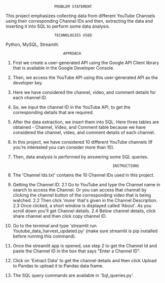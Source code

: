 						  PROBLEM STATEMENT

This project emphasizes collecting data from different YouTube Channels using their corresponding Channel IDs and then, extracting the data and inserting it into SQL to perform some data analysis.

						  TECHNOLOGIES USED

Python, MySQL, Streamlit.

						      APPROACH

1. First we create a user-generated API using the Google API Client library that is available in the Google Developer Console.
2. Then, we access the YouTube API using this user-generated API as the developer key.
3. Here we have considered the channel, video, and comment details for each channel ID. 
4. So, we input the channel ID in the YouTube API, to get the corresponding details that are required.
5. After the data extraction, we insert them into SQL. Here three tables are obtained - Channel, Video, and Comment table because we have considered the channel, video, and comment details of each channel.
6. In this project, we have considered 10 different YouTube channels (If you're interested you can consider more than 10).
7. Then, data analysis is performed by answering some SQL queries.

                                                    INSTRUCTIONS

1. The 'Channel Ids.txt' contains the 10 Channel IDs used in this project.
2. Getting the Channel ID:
   2.1 Go to YouTube and type the Channel name in search to access the Channel. Or you can access that channel by clicking the channel button of the corresponding video that is being watched. 
   2.2 Then click 'more' that's given in the Channel Description.
   2.3 Once clicked, a short window is displayed called 'About'. As you scroll down you'll get Channel details.
   2.4 Below channel details, click share channel and then click copy channel ID.
3. Go to the terminal and type 'streamlit run Youtube_data_harvest_updated.py' (make sure streamlit is pip installed before running this command). 
4. Once the streamlit app is opened, use step 2 to get the Channel Id and paste the Channel ID in the box that says "Enter a Channel ID".
5. Click on 'Extract Data' to get the channel details and then click Upload to Pandas to upload it to Pandas data frame.  
6. The SQL query commands are available in 'Sql_queries.py'.
   
						

 

